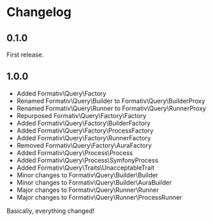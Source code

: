 # Changelog

## 0.1.0

First release.

## 1.0.0

- Added Formativ\Query\Factory
- Renamed Formativ\Query\Builder to Formativ\Query\BuilderProxy
- Renamed Formativ\Query\Runner to Formativ\Query\RunnerProxy
- Repurposed Formativ\Query\Factory\Factory
- Added Formativ\Query\Factory\BuilderFactory
- Added Formativ\Query\Factory\ProcessFactory
- Added Formativ\Query\Factory\RunnerFactory
- Removed Formativ\Query\Factory\AuraFactory
- Added Formativ\Query\Process\Process
- Added Formativ\Query\Process\SymfonyProcess
- Added Formativ\Query\Traits\UnacceptableTrait
- Minor changes to Formativ\Query\Builder\Builder
- Minor changes to Formativ\Query\Builder\AuraBuilder
- Major changes to Formativ\Query\Runner\Runner
- Major changes to Formativ\Query\Runner\ProcessRunner

Basically, everything changed!
